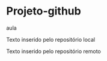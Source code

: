 # Projeto-github

aula

Texto inserido  pelo repositório local

Texto inserido  pelo repositório remoto